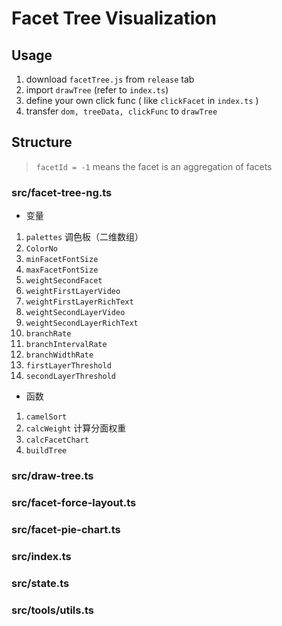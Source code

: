 # Facet Tree Visualization

## Usage
1. download `facetTree.js` from `release` tab
2. import `drawTree` (refer to `index.ts`)
3. define your own click func ( like `clickFacet` in `index.ts` )
4. transfer `dom, treeData, clickFunc` to `drawTree`

## Structure
> `facetId = -1` means the facet is an aggregation of facets

### src/facet-tree-ng.ts

- 变量
1. `palettes` 调色板（二维数组）
2. `ColorNo`
3. `minFacetFontSize`
4. `maxFacetFontSize`
5. `weightSecondFacet`
6. `weightFirstLayerVideo`
7. `weightFirstLayerRichText`
8. `weightSecondLayerVideo`
9. `weightSecondLayerRichText`
10. `branchRate`
11. `branchIntervalRate`
12. `branchWidthRate`
13. `firstLayerThreshold`
14. `secondLayerThreshold`

- 函数

1. `camelSort` 
2. `calcWeight` 计算分面权重
3. `calcFacetChart`
4. `buildTree`

### src/draw-tree.ts

### src/facet-force-layout.ts

### src/facet-pie-chart.ts

### src/index.ts

### src/state.ts

### src/tools/utils.ts


